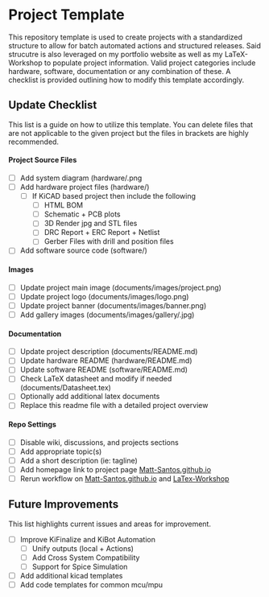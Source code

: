 # Project Template

This repository template is used to create projects with a standardized structure to allow for batch automated actions and structured releases. Said strucutre is also leveraged on my portfolio website as well as my LaTeX-Workshop to populate project information. Valid project categories include hardware, software, documentation or any combination of these. A checklist is provided outlining how to modify this template accordingly.

## Update Checklist

This list is a guide on how to utilize this template. You can delete files that are not applicable to the given project but the files in brackets are highly recommended.

#### Project Source Files
- [ ] Add system diagram (hardware/<descriptive Name>.png
- [ ] Add hardware project files (hardware/)
	- [ ] If KiCAD based project then include the following
		- [ ] HTML BOM
		- [ ] Schematic + PCB plots
		- [ ] 3D Render jpg and STL files
		- [ ] DRC Report + ERC Report + Netlist
		- [ ] Gerber Files with drill and position files
- [ ] Add software source code (software/)

#### Images
- [ ] Update project main image (documents/images/project.png)
- [ ] Update project logo (documents/images/logo.png)
- [ ] Update project banner (documents/images/banner.png)
- [ ] Add gallery images (documents/images/gallery/<descriptive Name>.jpg)

#### Documentation
- [ ] Update project description (documents/README.md)
- [ ] Update hardware README (hardware/README.md)
- [ ] Update software README (software/README.md)
- [ ] Check LaTeX datasheet and modify if needed (documents/Datasheet.tex)
- [ ] Optionally add additional latex documents
- [ ] Replace this readme file with a detailed project overview

#### Repo Settings
- [ ] Disable wiki, discussions, and projects sections
- [ ] Add appropriate topic(s)
- [ ] Add a short description (ie: tagline)
- [ ] Add homepage link to project page [Matt-Santos.github.io](https://github.com/Matt-Santos/Matt-Santos.github.io)
- [ ] Rerun workflow on [Matt-Santos.github.io](https://github.com/Matt-Santos/Matt-Santos.github.io) and [LaTex-Workshop](https://github.com/Matt-Santos/LaTeX-Workshop)

## Future Improvements

This list highlights current issues and areas for improvement.

- [ ] Improve KiFinalize and KiBot Automation
	- [ ] Unify outputs (local + Actions)
	- [ ] Add Cross System Compatibility
	- [ ] Support for Spice Simulation
- [ ] Add additional kicad templates
- [ ] Add code templates for common mcu/mpu